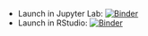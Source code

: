 

 - Launch in Jupyter Lab: [![Binder](http://mybinder.org/badge.svg)](http://mybinder.org/v2/gh/jianying2022/machine_learning_python/master?urlpath=lab)
 - Launch in RStudio: [![Binder](http://mybinder.org/badge.svg)](http://mybinder.org/v2/gh/jianying2022/machine_learning_python/master?urlpath=rstudio)

